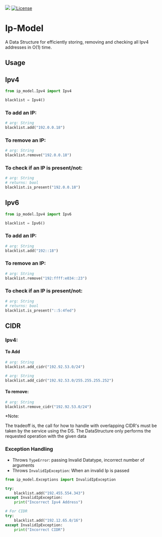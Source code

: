 [![](https://img.shields.io/badge/pypi-v1.1.0-blue.svg)](https://pypi.org/project/ip-model/)
[![License](https://img.shields.io/badge/Licence-Apache--2.0-orange)](https://github.com/rakesht2499/Ip-Model/blob/master/LICENSE/)

# Ip-Model

A Data Structure for efficiently storing, removing and checking all Ipv4 addresses in O(1) time.

## Usage

## Ipv4

```python
from ip_model.Ipv4 import Ipv4

blacklist = Ipv4()
```

### To add an IP:

```python
# arg: String
blacklist.add("192.0.0.18")
```

### To remove an IP:

```python
# arg: String
blacklist.remove("192.0.0.18")
```

### To check if an IP is present/not:

```python
# arg: String
# returns: bool
blacklist.is_present("192.0.0.18")
```

## Ipv6

```python
from ip_model.Ipv4 import Ipv6

blacklist = Ipv6()
```

### To add an IP:

```python
# arg: String
blacklist.add("192::18")
```

### To remove an IP:

```python
# arg: String
blacklist.remove("192:ffff:e034::23")
```

### To check if an IP is present/not:

```python
# arg: String
# returns: bool
blacklist.is_present("::5:4fed")
```


## CIDR

### Ipv4:

#### To Add

```python
# arg: String
blacklist.add_cidr("192.92.53.0/24")
```

```python
# arg: String
blacklist.add_cidr("192.92.53.0/255.255.255.252")
```

#### To remove:

```python
# arg: String
blacklist.remove_cidr("192.92.53.0/24")
```

*Note:

The tradeoff is, the call for how to handle with overlapping CIDR's must be taken by the service using the DS. 
The DataStructure only performs the requested operation with the given data

### Exception Handling

- Throws `TypeError`: passing Invalid Datatype, incorrect number of arguments
- Throws `InvalidIpException`: When an invalid Ip is passed

```python
from ip_model.Exceptions import InvalidIpException

try:
    blacklist.add("192.455.554.343")
except InvalidIpException:
    print("Incorrect Ipv4 Address")

# For CIDR
try:
    blacklist.add("192.12.65.0/16")
except InvalidIpException:
    print("Incorrect CIDR")
```
